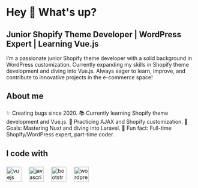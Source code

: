 <h1 align="left">Hey 👋 What's up?</h1>

###
<h2 align="left">Junior Shopify Theme Developer | WordPress Expert | Learning Vue.js</h2>
<p align="left">I’m a passionate junior Shopify theme developer with a solid background in WordPress customization. Currently expanding my skills in Shopify theme development and diving into Vue.js. Always eager to learn, improve, and contribute to innovative projects in the e-commerce space!

</p>

###

<h2 align="left">About me</h2>

###

<p align="left">✨ Creating bugs since 2020.
📚 Currently learning Shopify theme development and Vue.js.
🔧 Practicing AJAX and Shopify customization.
🎯 Goals: Mastering Nuxt and diving into Laravel.
🎲 Fun fact: Full-time Shopify/WordPress expert, part-time coder.
</p>

###

<h2 align="left">I code with</h2>

###

<div align="left">
  <img src="https://cdn.jsdelivr.net/gh/devicons/devicon/icons/vuejs/vuejs-original.svg" height="40" alt="vuejs logo"  />
  <img width="12" />
  <img src="https://cdn.jsdelivr.net/gh/devicons/devicon/icons/javascript/javascript-original.svg" height="40" alt="javascript logo"  />
  <img width="12" />
  <img src="https://cdn.jsdelivr.net/gh/devicons/devicon/icons/bootstrap/bootstrap-original.svg" height="40" alt="bootstrap logo"  />
  <img width="12" />
  <img src="https://cdn.jsdelivr.net/gh/devicons/devicon/icons/wordpress/wordpress-original.svg" height="40" alt="wordpress logo"  />
</div>

###
